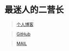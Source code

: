 # 最迷人的二营长

> [个人博客](https://yanzhenyidai.com)


> [GitHub](https://github.com/yanzhenyidai)

> [MAIL](mailto:frank-tan@outlook.com)


